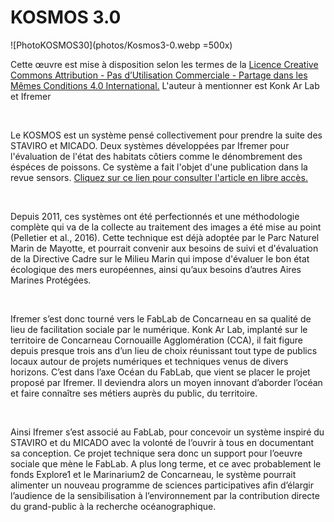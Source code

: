 # KOSMOS 3.0

![PhotoKOSMOS30](photos/Kosmos3-0.webp =500x)

Cette œuvre est mise à disposition selon les termes de la [Licence Creative Commons Attribution - Pas d’Utilisation Commerciale - Partage dans les Mêmes Conditions 4.0 International.](https://creativecommons.org/licenses/by-nc-sa/4.0/) L'auteur à mentionner est Konk Ar Lab et Ifremer

​

Le KOSMOS est un système pensé collectivement pour prendre la suite des STAVIRO et MICADO. Deux systèmes développées par Ifremer pour l'évaluation de l'état des habitats côtiers comme le dénombrement des éspéces de poissons. Ce système a fait l'objet d'une publication dans la revue sensors. [Cliquez sur ce lien pour consulter l'article en libre accès.](https://www.mdpi.com/1424-8220/21/22/7724)

​

Depuis 2011, ces systèmes ont été perfectionnés et une méthodologie complète qui va de la collecte au traitement des images a été mise au point \(Pelletier et al., 2016\). Cette technique est déjà adoptée par le Parc Naturel Marin de Mayotte, et pourrait convenir aux besoins de suivi et d'évaluation de la Directive Cadre sur le Milieu Marin qui impose d'évaluer le bon état écologique des mers européennes, ainsi qu’aux besoins d’autres Aires Marines Protégées.

​

Ifremer s’est donc tourné vers le FabLab de Concarneau en sa qualité de lieu de facilitation sociale par le numérique. Konk Ar Lab, implanté sur le territoire de Concarneau Cornouaille Agglomération \(CCA\), il fait figure depuis presque trois ans d’un lieu de choix réunissant tout type de publics locaux autour de projets numériques et techniques venus de divers horizons. C’est dans l’axe Océan du FabLab, que vient se placer le projet proposé par Ifremer. Il deviendra alors un moyen innovant d’aborder l’océan et faire connaître ses métiers auprès du public, du territoire.

​

Ainsi Ifremer s’est associé au FabLab, pour concevoir un système inspiré du STAVIRO et du MICADO avec la volonté de l’ouvrir à tous en documentant sa conception. Ce projet technique sera donc un support pour l’oeuvre sociale que mène le FabLab. A plus long terme, et ce avec probablement le fonds Explore1 et le Marinarium2 de Concarneau, le système pourrait alimenter un nouveau programme de sciences participatives afin d’élargir l’audience de la sensibilisation à l’environnement par la contribution directe du grand-public à la recherche océanographique.
